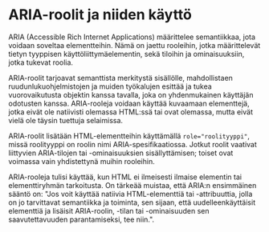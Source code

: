 # ARIA-roolit ja niiden käyttö

ARIA (Accessible Rich Internet Applications) määrittelee semantiikkaa, jota voidaan soveltaa elementteihin. Nämä on jaettu rooleihin, jotka määrittelevät tietyn tyyppisen käyttöliittymäelementin, sekä tiloihin ja ominaisuuksiin, jotka tukevat roolia.

ARIA-roolit tarjoavat semanttista merkitystä sisällölle, mahdollistaen ruudunlukuohjelmistojen ja muiden työkalujen esittää ja tukea vuorovaikutusta objektin kanssa tavalla, joka on yhdenmukainen käyttäjän odotusten kanssa. ARIA-rooleja voidaan käyttää kuvaamaan elementtejä, jotka eivät ole natiivisti olemassa HTML:ssä tai ovat olemassa, mutta eivät vielä ole täysin tuettuja selaimissa.

ARIA-roolit lisätään HTML-elementteihin käyttämällä `role="roolityyppi"`, missä roolityyppi on roolin nimi ARIA-spesifikaatiossa. Jotkut roolit vaativat liittyvien ARIA-tilojen tai -ominaisuuksien sisällyttämisen; toiset ovat voimassa vain yhdistettynä muihin rooleihin.

ARIA-rooleja tulisi käyttää, kun HTML ei ilmeisesti ilmaise elementin tai elementtiryhmän tarkoitusta. On tärkeää muistaa, että ARIA:n ensimmäinen sääntö on: "Jos voit käyttää natiivia HTML-elementtiä tai -attribuuttia, jolla on jo tarvittavat semantiikka ja toiminta, sen sijaan, että uudelleenkäyttäisit elementtiä ja lisäisit ARIA-roolin, -tilan tai -ominaisuuden sen saavutettavuuden parantamiseksi, tee niin.".

[1]: https://www.w3.org/WAI/standards-guidelines/wcag/
[2]: https://www.w3.org/TR/wai-aria-1.1/
[3]: https://www.w3.org/TR/wai-aria-1.1/#usage_intro
